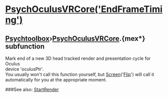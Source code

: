 # [PsychOculusVRCore('EndFrameTiming')](PsychOculusVRCore-EndFrameTiming) 
## [Psychtoolbox](Pyschtoolbox)&#8250;[PsychOculusVRCore](PsychOculusVRCore).{mex*} subfunction


Mark end of a new 3D head tracked render and presentation cycle for Oculus  
device 'oculusPtr'.  
You usually won't call this function yourself, but [Screen](Screen)('[Flip](Flip)') will call it  
automatically for you at the appropriate moment.  
  


###See also:
[StartRender](PsychOculusVRCore-StartRender)
